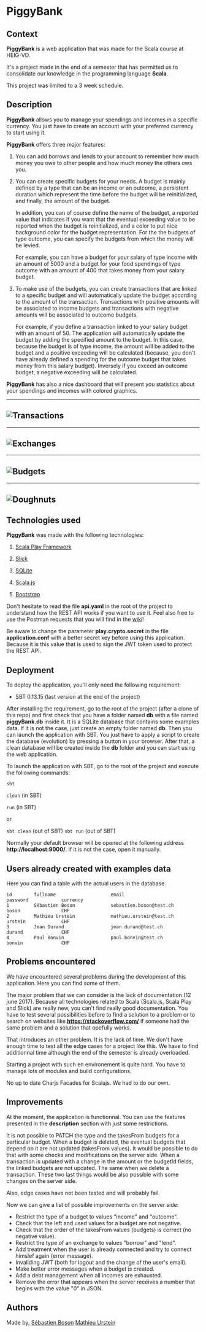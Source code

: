 # PiggyBank

## Context

**PiggyBank** is a web application that was made for the Scala course at HEIG-VD.

It's a project made in the end of a semester that has permitted us to consolidate our knowledge in the programming language **Scala**.

This project was limited to a 3 week schedule.

## Description

**PiggyBank** allows you to manage your spendings and incomes in a specific currency.
You just have to create an account with your preferred currency to start using it.

**PiggyBank** offers three major features:
  
  1. You can add borrows and lends to your account to remember how much money you owe to other people and how much money the others ows you.
  
  2. You can create specific budgets for your needs. A budget is mainly defined by a type that can be an income or an outcome, a persistent duration which represent the time before the budget will be reinitialized, and finally, the amount of the budget.
     
     In addition, you can of course define the name of the budget, a reported value that indicates if you want that the eventual exceeding value to be reported when the budget is reinitialized, and a color to put nice background color for the budget representation. For the the budgets of type outcome, you can specify the budgets from which the money will be levied.
     
     For example, you can have a budget for your salary of type income with an amount of 5000 and a budget for your food spendings of type outcome with an amount of 400 that takes money from your salary budget.
  
  3. To make use of the budgets, you can create transactions that are linked to a specific budget and will automatically update the budget according to the amount of the transaction. Transactions with positive amounts will be associated to income budgets and transactions with negative amounts will be associated to outcome budgets.
     
     For example, if you define a transaction linked to your salary budget with an amount of 50. The application will automatically update the budget by adding the specified amount to the budget. In this case, because the budget is of type income, the amount will be added to the budget and a positive exceeding will be calculated (because, you don't have already defined a spending for the outcome budget that takes money from this salary budget). Inversely if you exceed an outcome budget, a negative exceeding will be calculated.

**PiggyBank** has also a nice dashboard that will present you statistics about your spendings and incomes with colored graphics.

---
![Transactions](images/transactions.png)
---
---
![Exchanges](images/exchanges.png)
---
---
![Budgets](images/budgets.png)
---
---
![Doughnuts](images/doughnuts.png)
---

## Technologies used

**PiggyBank** was made with the following technologies:

  1. [Scala Play Framework](https://playframework.com/)
  
  2. [Slick](http://slick.lightbend.com/)
  
  3. [SQLite](https://www.sqlite.org/)
  
  4. [Scala.js](http://www.scala-js.org/)
  
  5. [Bootstrap](http://getbootstrap.com/)

Don't hesitate to read the file **api.yaml** in the root of the project to understand how the REST API works if you want to use it.
Feel also free to use the Postman requests that you will find in the [wiki](https://github.com/MathieuUrstein/HEIG.SCALA.Projet/wiki)!

Be aware to change the parameter **play.crypto.secret** in the file **application.conf** with a better secret key before using this application.
Because it is this value that is used to sign the JWT token used to protect the REST API.

## Deployment

To deploy the application, you'll only need the following requirement:
- SBT 0.13.15 (last version at the end of the project)

After installing the requirement, go to the root of the project (after a clone of this repo) and first check that you have a folder named **db** with
a file named **piggyBank.db** inside it. It is a SQLite database that contains some examples data. If it is not the case, just create an empty folder named **db**. Then you can launch the application with SBT. You just have to apply a script to create the database (evolution) by pressing a button in your browser. After that, a clean database will be created inside the **db** folder and you can start using the web application.

To launch the application with SBT, go to the root of the project and execute the following commands:

```sbt```

```clean``` (in SBT)

```run``` (in SBT)

or 

```sbt clean``` (out of SBT)
```sbt run``` (out of SBT)

Normally your default browser will be opened at the following address **http://localhost:9000/**. If it is not the case, open it manually.

## Users already created with examples data

Here you can find a table with the actual users in the database.

```
id        fullname                    email                                password            currency
1         Sébastien Boson             sebastien.boson@test.ch              boson               CHF
2         Mathieu Urstein             mathieu.urstein@test.ch              urstein             CHF
3         Jean Durand                 jean.durand@test.ch                  durand              CHF
4         Paul Bonvin                 paul.bonvin@test.ch                  bonvin              CHF
```

## Problems encountered

We have encountered several problems during the development of this application. Here you can find some of them.

The major problem that we can consider is the lack of documentation (12 june 2017). Because all technologies related to Scala (Scala.js, Scala Play and Slick) are really new, you can't find really good documentation. You have to test several possibilities before to find a solution to a problem or to search on websites like **https://stackoverflow.com/** if someone had the same problem and a solution that opefully works.

That introduces an other problem. It is the lack of time. We don't have enough time to test all the edge cases for a project like this. We have to find additionnal time although the end of the semester is already overloaded. 

Starting a project with such en environement is quite hard. You have to manage lots of modules and build configurations.

No up to date Charjs Facades for Scalajs. We had to do our own.

## Improvements

At the moment, the application is functionnal. You can use the features presented in the **description** section with just some restrictions.

It is not possible to PATCH the type and the takesFrom budgets for a particular budget. When a budget is deleted, the eventual budgets that depend on it are not updated (takesFrom values). It would be possible to do that with some checks and modifications on the server side. When a transaction is updated with a change in the amount or the budgetId fields, the linked budgets are not updated. The same when we delete a transaction. These two last things would be also possible with some changes on the server side.

Also, edge cases have not been tested and will probably fail.

Now we can give a list of possible improvements on the server side:

  * Restrict the type of a budget to values "income" and "outcome".
  * Check that the left and used values for a budget are not negative.
  * Check that the order of the takesFrom values (budgets) is correct (no negative value).
  * Restrict the type of an exchange to values "borrow" and "lend".
  * Add treatment when the user is already connected and try to connect himslef again (error message).
  * Invaliding JWT (both for logout and the change of the user's email).
  * Make better error messages when a budget is created.
  * Add a debt management when all incomes are exhausted.
  * Remove the error that appears when the server receives a number that begins with the value "0" in JSON.

## Authors

Made by, 
[Sébastien Boson](https://github.com/sebastie-boson)
[Mathieu Urstein](https://github.com/MathieuUrstein)
